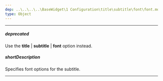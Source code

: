```yaml
---
dep: ..\..\..\..\BaseWidget\1 Configuration\title\subtitle\font\font.md
type: Object
---
```

---
##### deprecated
Use the **title** | **subtitle** | **font** option instead.

##### shortDescription
Specifies font options for the subtitle.

---
